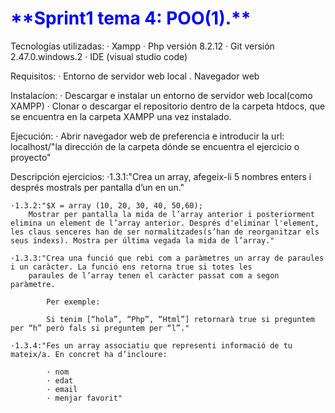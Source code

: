 <h1 style= color:blue>**Sprint1 tema 4: POO(1).**</h1>

Tecnologías utilizadas:
    · Xampp
    · Php versión 8.2.12
    · Git versión 2.47.0.windows.2
    · IDE (visual studio code)

Requisitos:
    · Entorno de servidor web local
    . Navegador web

Instalacíon:
    · Descargar e instalar un entorno de servidor web local(como XAMPP)
    · Clonar o descargar el repositorio dentro de la carpeta htdocs, que se encuentra en la carpeta XAMPP una vez instalado.

Ejecución:
    · Abrir navegador web de preferencia e introducir la url: localhost/"la dirección de la carpeta dónde se encuentra el ejercicio o proyecto"

Descripción ejercicios:
    ·1.3.1:"Crea un array, afegeix-li 5 nombres enters i després mostrals per pantalla d’un en un."

    ·1.3.2:"$X = array (10, 20, 30, 40, 50,60);
        Mostrar per pantalla la mida de l’array anterior i posteriorment elimina un element de l’array anterior. Després d'eliminar l'element, les claus senceres han de ser normalitzades(s’han de reorganitzar els seus índexs). Mostra per última vegada la mida de l’array."

    ·1.3.3:"Crea una funció que rebi com a paràmetres un array de paraules i un caràcter. La funció ens retorna true si totes les 
        paraules de l’array tenen el caràcter passat com a segon paràmetre.

            Per exemple:

            Si tenim [“hola”, “Php”, “Html”] retornarà true si preguntem per “h” però fals si preguntem per “l”."
    
    ·1.3.4:"Fes un array associatiu que representi informació de tu mateix/a. En concret ha d’incloure:

            · nom
            · edat
            · email
            · menjar favorit"